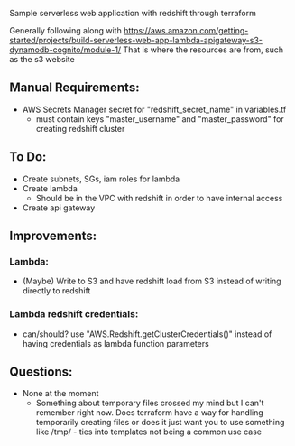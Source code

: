 Sample serverless web application with redshift through terraform

Generally following along with https://aws.amazon.com/getting-started/projects/build-serverless-web-app-lambda-apigateway-s3-dynamodb-cognito/module-1/
That is where the resources are from, such as the s3 website

## Manual Requirements:
- AWS Secrets Manager secret for "redshift_secret_name" in variables.tf
  - must contain keys "master_username" and "master_password" for creating redshift cluster

## To Do:
- Create subnets, SGs, iam roles for lambda
- Create lambda
  - Should be in the VPC with redshift in order to have internal access
- Create api gateway

## Improvements:

### Lambda:
- (Maybe) Write to S3 and have redshift load from S3 instead of writing directly to redshift

### Lambda redshift credentials:
- can/should? use "AWS.Redshift.getClusterCredentials()" instead of having credentials as lambda function parameters

## Questions:
- None at the moment
  - Something about temporary files crossed my mind but I can't remember right now. Does terraform have a way for handling temporarily creating files or does it just want you to use something like /tmp/ - ties into templates not being a common use case
